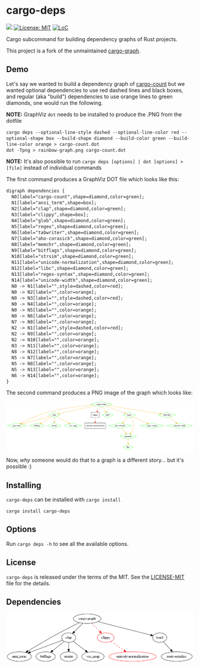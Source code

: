 # cargo-deps

[![](https://img.shields.io/crates/v/cargo-deps.svg)](https://crates.io/crates/cargo-deps) [![License: MIT](https://img.shields.io/badge/License-MIT-yellow.svg)](https://opensource.org/licenses/MIT) [![LoC](https://tokei.rs/b1/github/m-cat/cargo-deps)](https://github.com/m-cat/cargo-deps)

Cargo subcommand for building dependency graphs of Rust projects.

This project is a fork of the unmaintained [cargo-graph](https://github.com/kbknapp/cargo-graph).

## Demo

Let's say we wanted to build a dependency graph of [cargo-count](https://github.com/kbknapp/cargo-count) but we wanted optional dependencies to use red dashed lines and black boxes, and regular (aka "build") dependencies to use orange lines to green diamonds, one would run the following.

**NOTE:** GraphViz `dot` needs to be installed to produce the .PNG from the dotfile

```
cargo deps --optional-line-style dashed --optional-line-color red --optional-shape box --build-shape diamond --build-color green --build-line-color orange > cargo-count.dot
dot -Tpng > rainbow-graph.png cargo-count.dot
```

**NOTE:** It's also possible to run `cargo deps [options] | dot [options] > [file]` instead of individual commands

The first command produces a GraphViz DOT file which looks like this:

```
digraph dependencies {
  N0[label="cargo-count",shape=diamond,color=green];
  N1[label="ansi_term",shape=box];
  N2[label="clap",shape=diamond,color=green];
  N3[label="clippy",shape=box];
  N4[label="glob",shape=diamond,color=green];
  N5[label="regex",shape=diamond,color=green];
  N6[label="tabwriter",shape=diamond,color=green];
  N7[label="aho-corasick",shape=diamond,color=green];
  N8[label="memchr",shape=diamond,color=green];
  N9[label="bitflags",shape=diamond,color=green];
  N10[label="strsim",shape=diamond,color=green];
  N11[label="unicode-normalization",shape=diamond,color=green];
  N12[label="libc",shape=diamond,color=green];
  N13[label="regex-syntax",shape=diamond,color=green];
  N14[label="unicode-width",shape=diamond,color=green];
  N0 -> N1[label="",style=dashed,color=red];
  N0 -> N2[label="",color=orange];
  N0 -> N3[label="",style=dashed,color=red];
  N0 -> N4[label="",color=orange];
  N0 -> N5[label="",color=orange];
  N0 -> N6[label="",color=orange];
  N7 -> N8[label="",color=orange];
  N2 -> N1[label="",style=dashed,color=red];
  N2 -> N9[label="",color=orange];
  N2 -> N10[label="",color=orange];
  N3 -> N11[label="",color=orange];
  N8 -> N12[label="",color=orange];
  N5 -> N7[label="",color=orange];
  N5 -> N8[label="",color=orange];
  N5 -> N13[label="",color=orange];
  N6 -> N14[label="",color=orange];
}
```

The second command produces a PNG image of the graph which looks like:

![cargo-count dependencies](rainbow-graph.png)

Now, *why* someone would do that to a graph is a different story... but it's possible :)

## Installing

`cargo-deps` can be installed with `cargo install`

```
cargo install cargo-deps
```

## Options

Run `cargo deps -h` to see all the available options.

## License

`cargo-deps` is released under the terms of the MIT. See the [LICENSE-MIT](./LICENSE-MIT) file for the details.

## Dependencies

![cargo-deps dependencies](cargo-deps.png)
